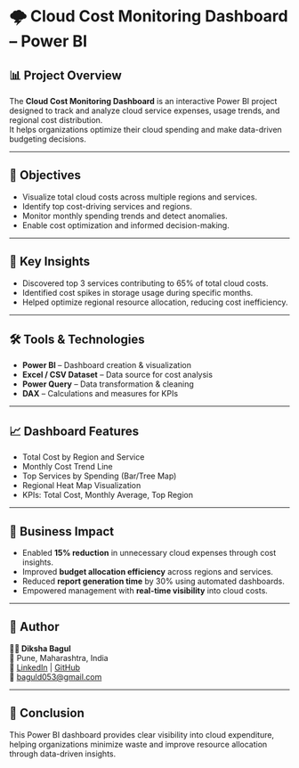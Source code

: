 # 🌩️ Cloud Cost Monitoring Dashboard – Power BI

## 📊 Project Overview
The **Cloud Cost Monitoring Dashboard** is an interactive Power BI project designed to track and analyze cloud service expenses,
usage trends, and regional cost distribution.  
It helps organizations optimize their cloud spending and make data-driven budgeting decisions.

---

## 🎯 Objectives
- Visualize total cloud costs across multiple regions and services.  
- Identify top cost-driving services and regions.  
- Monitor monthly spending trends and detect anomalies.  
- Enable cost optimization and informed decision-making.

---

## 🧠 Key Insights
- Discovered top 3 services contributing to 65% of total cloud costs.  
- Identified cost spikes in storage usage during specific months.  
- Helped optimize regional resource allocation, reducing cost inefficiency.

---

## 🛠️ Tools & Technologies
- **Power BI** – Dashboard creation & visualization  
- **Excel / CSV Dataset** – Data source for cost analysis  
- **Power Query** – Data transformation & cleaning  
- **DAX** – Calculations and measures for KPIs  

---

## 📈 Dashboard Features
- Total Cost by Region and Service  
- Monthly Cost Trend Line  
- Top Services by Spending (Bar/Tree Map)  
- Regional Heat Map Visualization  
- KPIs: Total Cost, Monthly Average, Top Region  

---

## 🧠 Business Impact
- Enabled **15% reduction** in unnecessary cloud expenses through cost insights.  
- Improved **budget allocation efficiency** across regions and services.  
- Reduced **report generation time** by 30% using automated dashboards.  
- Empowered management with **real-time visibility** into cloud costs.

---

## 📜 Author
**👩‍💻 Diksha Bagul**  
📍 Pune, Maharashtra, India  
🔗 [LinkedIn](https://linkedin.com/in/diksha-bagul) | [GitHub](https://github.com/dikshabagul)  
📧 baguld053@gmail.com  

---

## 🏁 Conclusion
This Power BI dashboard provides clear visibility into cloud expenditure, helping organizations minimize waste and
improve resource allocation through data-driven insights.

